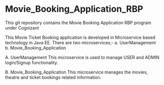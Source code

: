 # Movie_Booking_Application_RBP
This git repository contains the Movie Booking Application RBP program under Cognizant 

This Movie Ticket Booking application is developed in Microservice based technology in Java EE.
There are two microservices;-
a. UserManagement 
b. Movie_Booking_Application

A. UserManagement
This microservice is used to manage USER and ADMIN login/Signup functionality.

B. Movie_Booking_Application
This microservice manages the movies, theatre and ticket bookings related information. 
